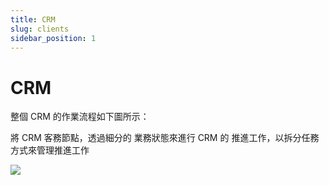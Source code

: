 ```yaml
---
title: CRM
slug: clients
sidebar_position: 1
---
```



# CRM

整個 CRM 的作業流程如下圖所示：

將 CRM 客務節點，透過細分的 業務狀態來進行 CRM 的 推進工作，以拆分任務方式來管理推進工作

<img src="/assets/T0S9bwM3volFnIxwFtncjFmvnId.png"/>

